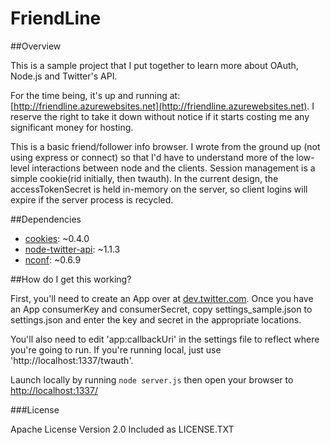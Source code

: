 ﻿# FriendLine

##Overview

This is a sample project that I put together to learn more about OAuth, Node.js and Twitter's API.

For the time being, it's up and running at: [http://friendline.azurewebsites.net](http://friendline.azurewebsites.net).  I reserve the right to take it down without notice if it starts costing me any significant money for hosting.

This is a basic friend/follower info browser.  I wrote from the ground up (not using express or connect) so that I'd have to understand more of the low-level interactions between node and the clients.  Session management is a simple cookie(rid initially, then twauth).  In the current design, the accessTokenSecret is held in-memory on the server, so client logins will expire if the server process is recycled.

##Dependencies
   * [cookies](https://www.npmjs.org/package/cookies): ~0.4.0
   * [node-twitter-api](https://www.npmjs.org/package/node-twitter-api): ~1.1.3
   * [nconf](https://www.npmjs.org/package/nconf): ~0.6.9

##How do I get this working?

First, you'll need to create an App over at [dev.twitter.com](https://dev.twitter.com/).  Once you have an App consumerKey and consumerSecret, copy settings_sample.json to settings.json and enter the key and secret in the appropriate locations.

You'll also need to edit 'app:callbackUri' in the settings file to reflect where you're going to run.  If you're running local, just use 'http://localhost:1337/twauth'.

Launch locally by running `node server.js` then open your browser to [http://localhost:1337/](http://localhost:1337/)

###License

Apache License Version 2.0 Included as LICENSE.TXT


